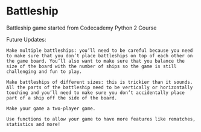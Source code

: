 # Battleship
Battleship game started from Codecademy Python 2 Course

Future Updates:

    Make multiple battleships: you’ll need to be careful because you need to make sure that you don’t place battleships on top of each other on the game board. You’ll also want to make sure that you balance the size of the board with the number of ships so the game is still challenging and fun to play.

    Make battleships of different sizes: this is trickier than it sounds. All the parts of the battleship need to be vertically or horizontally touching and you’ll need to make sure you don’t accidentally place part of a ship off the side of the board.

    Make your game a two-player game.

    Use functions to allow your game to have more features like rematches, statistics and more!
